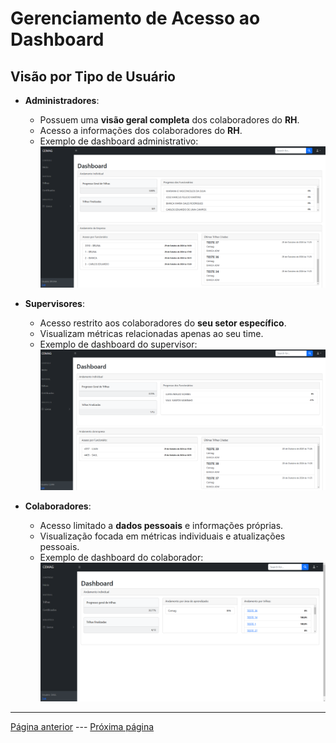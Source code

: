 # Gerenciamento de Acesso ao Dashboard

## Visão por Tipo de Usuário

- **Administradores**:
   - Possuem uma **visão geral completa** dos colaboradores do **RH**.
   - Acesso a informações dos colaboradores do **RH**.
   - Exemplo de dashboard administrativo:
      ![Dashboard do Administrador](/documentacao/imgs_documentacao/dashboardADM.png)

- **Supervisores**:
   - Acesso restrito aos colaboradores do **seu setor específico**.
   - Visualizam métricas relacionadas apenas ao seu time.
   - Exemplo de dashboard do supervisor:
      ![Dashboard do Supervisor](/documentacao/imgs_documentacao/dashboardSUP.png)

- **Colaboradores**:
   - Acesso limitado a **dados pessoais** e informações próprias.
   - Visualização focada em métricas individuais e atualizações pessoais.
   - Exemplo de dashboard do colaborador:
      ![Dashboard do Colaborador](/documentacao/imgs_documentacao/dashboardCOL.png)

---

[Página anterior](/documentacao/documentacaoGestores/login.md) --- [Próxima página](/documentacao/documentacaoGestores/cadastros.md)
